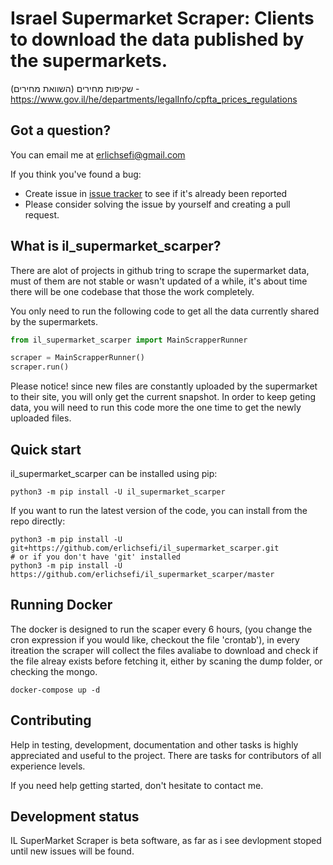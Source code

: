 Israel Supermarket Scraper: Clients to download the data published by the supermarkets.
=======================================
שקיפות מחירים (השוואת מחירים) - https://www.gov.il/he/departments/legalInfo/cpfta_prices_regulations




Got a question?
---------------

You can email me at erlichsefi@gmail.com

If you think you've found a bug:

- Create issue in [issue tracker](https://github.com/erlichsefi/il_supermarket_scarper/issues) to see if
  it's already been reported
- Please consider solving the issue by yourself and creating a pull request.

What is il_supermarket_scarper?
-------------

There are alot of projects in github tring to scrape the supermarket data, must of them are not stable or wasn't updated of a while, it's about time there will be one codebase that those the work completely. 

You only need to run the following code to get all the data currently shared by the supermarkets.

```python
from il_supermarket_scarper import MainScrapperRunner

scraper = MainScrapperRunner()
scraper.run()

```


Please notice!
since new files are constantly uploaded by the supermarket to their site, you will only get the current snapshot. In order to keep geting data, you will need to run this code more the one time to get the newly uploaded files. 

Quick start
-----------

il_supermarket_scarper can be installed using pip:

    python3 -m pip install -U il_supermarket_scarper

If you want to run the latest version of the code, you can install from the
repo directly:

    python3 -m pip install -U git+https://github.com/erlichsefi/il_supermarket_scarper.git
    # or if you don't have 'git' installed
    python3 -m pip install -U https://github.com/erlichsefi/il_supermarket_scarper/master


Running Docker
-----------
The docker is designed to run the scaper every 6 hours, (you change the cron expression if you would like, checkout the file 'crontab'), in every itreation the scraper will collect the files avaliabe to download and check if the file alreay exists before fetching it, either by scaning the dump folder, or checking the mongo.


    docker-compose up -d

Contributing
------------

Help in testing, development, documentation and other tasks is
highly appreciated and useful to the project. There are tasks for
contributors of all experience levels.

If you need help getting started, don't hesitate to contact me.


Development status
------------------

IL SuperMarket Scraper is beta software, as far as i see devlopment stoped until new issues will be found.
